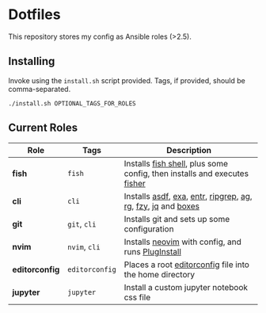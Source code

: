 # Dotfiles

This repository stores my config as Ansible roles (>2.5).

## Installing

Invoke using the `install.sh` script provided. Tags, if provided, should be
comma-separated.

`./install.sh OPTIONAL_TAGS_FOR_ROLES`

## Current Roles

| Role             | Tags           | Description                                                                        |
| ---------------- | -------------- | ---------------------------------------------------------------------------------- |
| **fish**         | `fish`         | Installs [fish shell][fish], plus some config, then installs and executes [fisher] |
| **cli**          | `cli`          | Installs [asdf], [exa], [entr], [ripgrep], [ag], [rg], [fzy], [jq] and [boxes]     |
| **git**          | `git`, `cli`   | Installs git and sets up some configuration                                        |
| **nvim**         | `nvim`, `cli`  | Installs [neovim] with config, and runs [PlugInstall][vim-plug]                    |
| **editorconfig** | `editorconfig` | Places a root [editorconfig] file into the home directory                          |
| **jupyter**      | `jupyter`      | Install a custom jupyter notebook css file                                         |

[fish]: https://fishshell.com/
[fisher]: https://github.com/jorgebucaran/fisher
[asdf]: https://asdf-vm.com/#/
[exa]: https://the.exa.website/
[entr]: http://eradman.com/entrproject/
[ripgrep]: https://github.com/BurntSushi/ripgrep
[ag]: https://github.com/ggreer/the_silver_searcher
[rg]: https://github.com/BurntSushi/ripgrep
[fzy]: https://github.com/jhawthorn/fzy
[jq]: https://stedolan.github.io/jq/
[neovim]: https://neovim.io/
[vim-plug]: https://github.com/junegunn/vim-plug
[boxes]: https://boxes.thomasjensen.com/
[editorconfig]: https://editorconfig.org/
